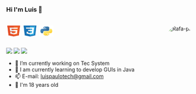 ### Hi I'm Luis 👋





<div style="display: inline_block"><br>
  <img align="center" alt="Luis-HTML" height="30" width="40" src="https://raw.githubusercontent.com/devicons/devicon/master/icons/html5/html5-original.svg">
  <img align="center" alt="Rafa-CSS" height="30" width="40" src="https://raw.githubusercontent.com/devicons/devicon/master/icons/css3/css3-original.svg">
  <img align="center" alt="Rafa-Python" height="30" width="40" src="https://raw.githubusercontent.com/devicons/devicon/master/icons/python/python-original.svg">
  
  <img align="right" alt="Rafa-pic" height="150" style="border-radius:50px;" src="https://instagram.fpoa22-1.fna.fbcdn.net/v/t51.2885-15/283701251_276828737926934_4566383232823399894_n.webp?stp=dst-jpg_e35&_nc_ht=instagram.fpoa22-1.fna.fbcdn.net&_nc_cat=102&_nc_ohc=ee78bLx2enUAX_GR18E&edm=ACWDqb8BAAAA&ccb=7-5&ig_cache_key=Mjg0Mzc1MDM1MTY5NTAwMDgzOA%3D%3D.2-ccb7-5&oh=00_AfBx9qpXFup7GsFtVuCy7AgCZoCgVk0aHkXCAkXNqqLxHw&oe=6422E339&_nc_sid=1527a3">
</div>
  
  ##
 
<div> 
  <a href="[https://instagram.com/rafaballerini](https://www.instagram.com/oluis_paulo_/)" target="_blank"><img src="https://img.shields.io/badge/-Instagram-%23E4405F?style=for-the-badge&logo=instagram&logoColor=white" target="_blank"></a>
  <a href = "mailto:luispaulotech@gmail.com"><img src="https://img.shields.io/badge/-Gmail-%23333?style=for-the-badge&logo=gmail&logoColor=white" target="_blank"></a>
  <a href="https://www.linkedin.com/in/luis-paulosp" target="_blank"><img src="https://img.shields.io/badge/-LinkedIn-%230077B5?style=for-the-badge&logo=linkedin&logoColor=white" target="_blank"></a> 
  
</div>



- 🔭 I’m currently working on Tec System
- 🌱 I am currently learning to develop GUIs in Java
- 📫 E-mail: luispaulotech@gmail.com
- 🤗 I'm 18 years old


